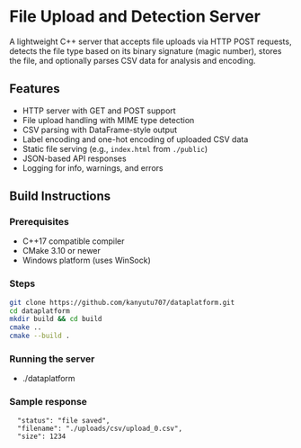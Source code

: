 # File Upload and Detection Server

A lightweight C++ server that accepts file uploads via HTTP POST requests, detects the file type based on its binary signature (magic number), stores the file, and optionally parses CSV data for analysis and encoding.

## Features

- HTTP server with GET and POST support
- File upload handling with MIME type detection
- CSV parsing with DataFrame-style output
- Label encoding and one-hot encoding of uploaded CSV data
- Static file serving (e.g., `index.html` from `./public`)
- JSON-based API responses
- Logging for info, warnings, and errors

## Build Instructions

### Prerequisites

- C++17 compatible compiler
- CMake 3.10 or newer
- Windows platform (uses WinSock)

### Steps

```bash
git clone https://github.com/kanyutu707/dataplatform.git
cd dataplatform
mkdir build && cd build
cmake ..
cmake --build .
```

### Running the server
- ./dataplatform

### Sample response
```
  "status": "file saved",
  "filename": "./uploads/csv/upload_0.csv",
  "size": 1234
```
